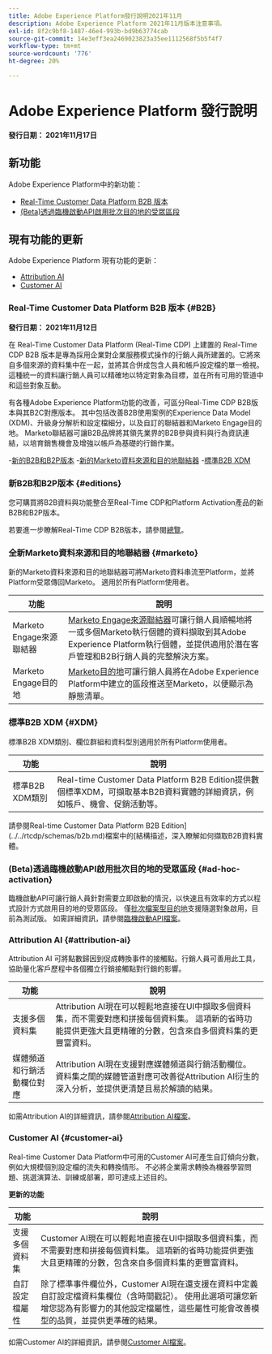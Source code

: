 ```yaml
---
title: Adobe Experience Platform發行說明2021年11月
description: Adobe Experience Platform 2021年11月版本注意事項。
exl-id: 8f2c9bf8-1487-46e4-993b-bd9b63774cab
source-git-commit: 14e3eff3ea2469023823a35ee1112568f5b5f4f7
workflow-type: tm+mt
source-wordcount: '776'
ht-degree: 20%

---
```


# Adobe Experience Platform 發行說明

**發行日期： 2021年11月17日**

## 新功能

Adobe Experience Platform中的新功能：

- [Real-Time Customer Data Platform B2B 版本](#B2B)
- [(Beta)透過臨機啟動API啟用批次目的地的受眾區段](#ad-hoc-activation)

## 現有功能的更新

Adobe Experience Platform 現有功能的更新：

- [Attribution AI](#attribution-ai)
- [Customer AI](#customer-ai)

### Real-Time Customer Data Platform B2B 版本 {#B2B}

**發行日期： 2021年11月12日**

在 Real-Time Customer Data Platform (Real-Time CDP) 上建置的 Real-Time CDP B2B 版本是專為採用企業對企業服務模式操作的行銷人員所建置的。它將來自多個來源的資料集中在一起，並將其合併成包含人員和帳戶設定檔的單一檢視。這種統一的資料讓行銷人員可以精確地以特定對象為目標，並在所有可用的管道中和這些對象互動。

有各種Adobe Experience Platform功能的改善，可區分Real-Time CDP B2B版本與其B2C對應版本。 其中包括改善B2B使用案例的Experience Data Model (XDM)、升級身分解析和設定檔細分，以及自訂的聯結器和Marketo Engage目的地。 Marketo聯結器可讓B2B品牌將其領先業界的B2B參與資料與行為資訊連結，以培育銷售機會及增強以帳戶為基礎的行銷作業。

-[新的B2B和B2P版本](#editions)
-[新的Marketo資料來源和目的地聯結器](#marketo)
-[標準B2B XDM](#XDM)

### 新B2B和B2P版本 {#editions}

您可購買將B2B資料與功能整合至Real-Time CDP和Platform Activation產品的新B2B和B2P版本。

若要進一步瞭解Real-Time CDP B2B版本，請參閱[總覽](../../rtcdp/overview.md)。

### 全新Marketo資料來源和目的地聯結器 {#marketo}

新的Marketo資料來源和目的地聯結器可將Marketo資料串流至Platform，並將Platform受眾傳回Marketo。 適用於所有Platform使用者。

| 功能 | 說明 |
|----------|-------------|
| Marketo Engage來源聯結器 | [Marketo Engage來源聯結器](../../sources/connectors/adobe-applications/marketo/marketo.md)可讓行銷人員順暢地將一或多個Marketo執行個體的資料擷取到其Adobe Experience Platform執行個體，並提供適用於潛在客戶管理和B2B行銷人員的完整解決方案。 |
| Marketo Engage目的地 | [Marketo目的地](../../destinations/catalog/adobe/marketo-engage.md)可讓行銷人員將在Adobe Experience Platform中建立的區段推送至Marketo，以便顯示為靜態清單。 |

### 標準B2B XDM {#XDM}

標準B2B XDM類別、欄位群組和資料型別適用於所有Platform使用者。

| 功能 | 說明 |
|-----------|--------------|
| 標準B2B XDM類別 | Real-time Customer Data Platform B2B Edition提供數個標準XDM，可擷取基本B2B資料實體的詳細資訊，例如帳戶、機會、促銷活動等。 |

請參閱Real-time Customer Data Platform B2B Edition](../../rtcdp/schemas/b2b.md)檔案中的[結構描述，深入瞭解如何擷取B2B資料實體。

### (Beta)透過臨機啟動API啟用批次目的地的受眾區段 {#ad-hoc-activation}

臨機啟動API可讓行銷人員針對需要立即啟動的情況，以快速且有效率的方式以程式設計方式啟用目的地的受眾區段。 僅[批次檔案型目的地](../../destinations/destination-types.md#file-based)支援隨選對象啟用，目前為測試版。 如需詳細資訊，請參閱[臨機啟動API檔案](../../destinations/api/ad-hoc-activation-api.md)。

### Attribution AI {#attribution-ai}

Attribution AI 可將點數歸因到促成轉換事件的接觸點。行銷人員可善用此工具，協助量化客戶歷程中各個獨立行銷接觸點對行銷的影響。

| 功能 | 說明 |
|-----------|---------------|
| 支援多個資料集 | Attribution AI現在可以輕鬆地直接在UI中擷取多個資料集，而不需要對應和拼接每個資料集。 這項新的省時功能提供更強大且更精確的分數，包含來自多個資料集的更豐富資料。 |
| 媒體頻道和行銷活動欄位對應 | Attribution AI現在支援對應媒體頻道與行銷活動欄位。 資料集之間的媒體管道對應可改善從Attribution AI衍生的深入分析，並提供更清楚且易於解讀的結果。 |

如需Attribution AI的詳細資訊，請參閱[Attribution AI檔案](../../intelligent-services/attribution-ai/overview.md)。

### Customer AI {#customer-ai}

Real-time Customer Data Platform中可用的Customer AI可產生自訂傾向分數，例如大規模個別設定檔的流失和轉換情形。 不必將企業需求轉換為機器學習問題、挑選演算法、訓練或部署，即可達成上述目的。

**更新的功能**

| 功能 | 說明 |
|-----------|-------------|
| 支援多個資料集 | Customer AI現在可以輕鬆地直接在UI中擷取多個資料集，而不需要對應和拼接每個資料集。 這項新的省時功能提供更強大且更精確的分數，包含來自多個資料集的更豐富資料。 |
| 自訂設定檔屬性 | 除了標準事件欄位外，Customer AI現在還支援在資料中定義自訂設定檔資料集欄位（含時間戳記）。 使用此選項可讓您新增您認為有影響力的其他設定檔屬性，這些屬性可能會改善模型的品質，並提供更準確的結果。 |

如需Customer AI的詳細資訊，請參閱[Customer AI檔案](../../intelligent-services/customer-ai/overview.md)。
